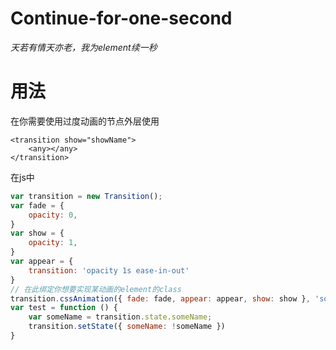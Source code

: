 # Continue-for-one-second
_天若有情天亦老，我为element续一秒_
# 用法
在你需要使用过度动画的节点外层使用
```
<transition show="showName">
    <any></any>
</transition>
```
在js中
``` javascript
var transition = new Transition();
var fade = {
    opacity: 0,
}
var show = {
    opacity: 1,
}
var appear = {
    transition: 'opacity 1s ease-in-out'
}
// 在此绑定你想要实现某动画的element的class
transition.cssAnimation({ fade: fade, appear: appear, show: show }, 'someName');
var test = function () {
    var someName = transition.state.someName;
    transition.setState({ someName: !someName })
}
```